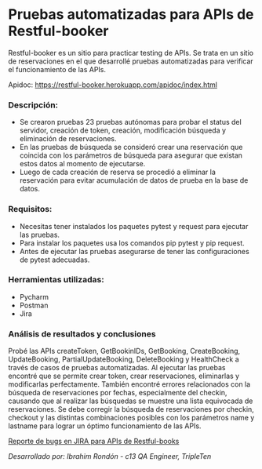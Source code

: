 # Pruebas automatizadas para APIs de Restful-booker
Restful-booker es un sitio para practicar testing de APIs. Se trata en un sitio de reservaciones en el que desarrollé pruebas automatizadas para verificar el funcionamiento de las APIs.

Apidoc: https://restful-booker.herokuapp.com/apidoc/index.html
### Descripción:
- Se crearon pruebas 23 pruebas autónomas para probar el status del servidor, creación de token, creación, modificación búsqueda y eliminación de reservaciones.
- En las pruebas de búsqueda se consideró crear una reservación que coincida con los parámetros de búsqueda para asegurar que existan estos datos al momento de ejecutarse.
- Luego de cada creación de reserva se procedió a eliminar la reservación para evitar acumulación de datos de prueba en la base de datos.

### Requisitos:
- Necesitas tener instalados los paquetes pytest y request para ejecutar las pruebas.
- Para instalar los paquetes usa los comandos pip pytest y pip request.
- Antes de ejecutar las pruebas asegurarse de tener las configuraciones de pytest adecuadas.

### Herramientas utilizadas:
- Pycharm
- Postman
- Jira

### Análisis de resultados y conclusiones

Probé las APIs createToken, GetBookinIDs, GetBooking, CreateBooking, UpdateBooking, PartialUpdateBooking, DeleteBooking y HealthCheck a través de casos de pruebas automatizadas. Al ejecutar las pruebas encontré que se permite crear token, crear reservaciones, eliminarlas y modificarlas perfectamente. También encontré errores relacionados con la búsqueda de reservaciones por fechas, especialmente del checkin, causando que al realizar las búsquedas se muestre una lista equivocada de reservaciones. Se debe corregir la búsqueda de reservaciones por checkin, checkout y las distintas combinaciones posibles con los parámetros name y lastname para lograr un óptimo funcionamiento de las APIs. 

[Reporte de bugs en JIRA para APIs de Restful-books](https://drive.google.com/file/d/1kXvjsnuuEgzKNzYzNQRsg8Ig3GMlOw09/view?usp=sharing) 

*Desarrollado por: Ibrahim Rondón - c13 QA Engineer, TripleTen*
